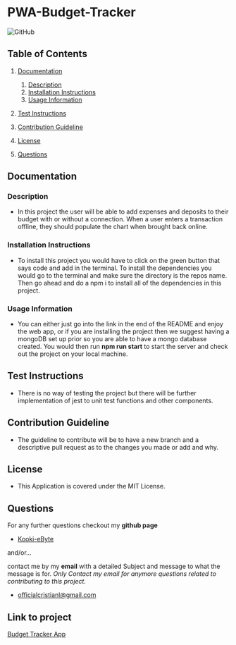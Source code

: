 # PWA-Budget-Tracker

![GitHub](https://img.shields.io/github/license/Kooki-eByte/PWA-Budget-Tracker)

## Table of Contents

1. [Documentation](#documentation)

   1. [Description](#description)
   2. [Installation Instructions](#Installation)
   3. [Usage Information](#usage)

2. [Test Instructions](#test)
3. [Contribution Guideline](#contribution)
4. [License](#license)
5. [Questions](#questions)

## Documentation <a name="documentation"></a>

### Description <a name="description"></a>

- In this project the user will be able to add expenses and deposits to their budget with or without a connection. When a user enters a transaction offline, they should populate the chart when brought back online.

### Installation Instructions <a name="Installation"></a>

- To install this project you would have to click on the green button that says code and add in the terminal. To install the dependencies you would go to the terminal and make sure the directory is the repos name. Then go ahead and do a npm i to install all of the dependencies in this project.

### Usage Information <a name="usage"></a>

- You can either just go into the link in the end of the README and enjoy the web app, or if you are installing the project then we suggest having a mongoDB set up prior so you are able to have a mongo database created. You would then run **npm run start** to start the server and check out the project on your local machine.

## Test Instructions <a name="test"></a>

- There is no way of testing the project but there will be further implementation of jest to unit test functions and other components.

## Contribution Guideline <a name="contribution"></a>

- The guideline to contribute will be to have a new branch and a descriptive pull request as to the changes you made or add and why.

## License <a name="license"></a>

- This Application is covered under the MIT License.

## Questions <a name="questions"></a>

For any further questions checkout my **github page**

- [Kooki-eByte](https://github.com/Kooki-eByte)

and/or...

contact me by my **email** with a detailed Subject and message to what the message is for. _Only Contact my email for anymore questions related to contributing to this project._

- officialcristianl@gmail.com

## Link to project

[Budget Tracker App](https://tracking-expenses-pwa.herokuapp.com/)
